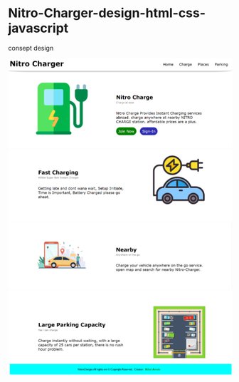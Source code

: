 # Nitro-Charger-design-html-css-javascript

consept design

![Landing page](https://github.com/Thedevelop3r/Nitro-Charger-design-html-css-javascript/blob/master/assets/page1.png)
![Landing page section 2](https://github.com/Thedevelop3r/Nitro-Charger-design-html-css-javascript/blob/master/assets/page2.png)
![Landing page section 3](https://github.com/Thedevelop3r/Nitro-Charger-design-html-css-javascript/blob/master/assets/page3.png)
![Landing page section 4](https://github.com/Thedevelop3r/Nitro-Charger-design-html-css-javascript/blob/master/assets/page4.png)
